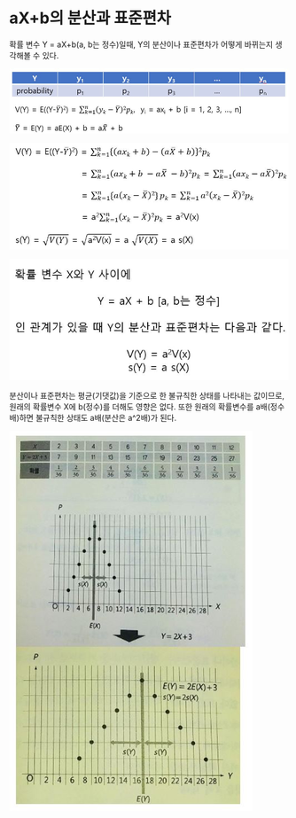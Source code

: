 # aX+b의 분산과 표준편차

확률 변수 Y = aX+b(a, b는 정수)일때, Y의 분산이나 표준편차가 어떻게 바뀌는지 생각해볼 수 있다.

![](./Figure/Variance_and_Standard_deviation_of_aX+b1.JPG)



![](./Figure/Variance_and_Standard_deviation_of_aX+b2.JPG)



![](./Figure/Variance_and_Standard_deviation_of_aX+b3.JPG)



분산이나 표준편차는 평균(기댓값)을 기준으로 한 불규칙한 상태를 나타내는 값이므로, 원래의 확률변수 X에 b(정수)를 더해도 영향은 없다. 또한 원래의 확률변수를 a배(정수배)하면 불규칙한 상태도 a배(분산은 a^2배)가 된다.

![](./Figure/Variance_and_Standard_deviation_of_aX+b4.JPG)